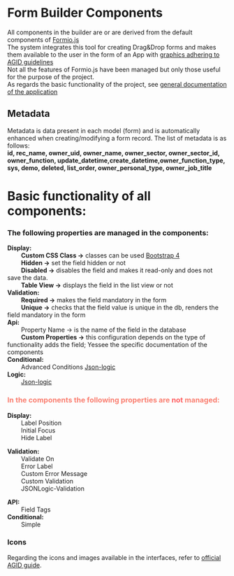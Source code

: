# Form Builder Components

All components in the builder are or are derived from the default components of [Formio.js](https://formio.github.io/formio.js/app/builder)  
The system integrates this tool for creating Drag&Drop forms and makes them available to the user in the form of an App with [graphics adhering to AGID guidelines](https://italia.github.io/bootstrap-italia/docs/come-iniziare/introduzione/)  
Not all the features of Formio.js have been managed but only those useful for the purpose of the project.  
As regards the basic functionality of the project, see [general documentation of the application](https://docs.google.com/document/d/1eSXA8a7Gd9tm-iV7kv4eN7dPhJgc4OInUUwxjZ6DXpY/edit#)  

## **Metadata**  
Metadata is data present in each model (form) and is automatically enhanced when creating/modifying a form record.
The list of metadata is as follows:  
**id, rec_name, owner_uid, owner_name, owner_sector, owner_sector_id, owner_function, update_datetime,create_datetime,owner_function_type, sys, demo, deleted, list_order, owner_personal_type, owner_job_title**

# Basic functionality of all components:
### The following properties are managed in the components:  
**Display:**  
&nbsp;&nbsp;&nbsp;&nbsp;&nbsp;&nbsp;&nbsp;&nbsp;**Custom CSS Class →** classes can be used [Bootstrap 4](https://italia.github.io/bootstrap-italia/1.x/docs/utilities/colori/)  
&nbsp;&nbsp;&nbsp;&nbsp;&nbsp;&nbsp;&nbsp;&nbsp;**Hidden →** set the field hidden or not  
&nbsp;&nbsp;&nbsp;&nbsp;&nbsp;&nbsp;&nbsp;&nbsp;**Disabled  →** disables the field and makes it read-only and does not save the data.  
&nbsp;&nbsp;&nbsp;&nbsp;&nbsp;&nbsp;&nbsp;&nbsp;**Table View →** displays the field in the list view or not  
**Validation:**  
&nbsp;&nbsp;&nbsp;&nbsp;&nbsp;&nbsp;&nbsp;&nbsp;**Required →** makes the field mandatory in the form  
&nbsp;&nbsp;&nbsp;&nbsp;&nbsp;&nbsp;&nbsp;&nbsp;**Unique →** checks that the field value is unique in the db, renders the field mandatory in the form  
**Api:**  
&nbsp;&nbsp;&nbsp;&nbsp;&nbsp;&nbsp;&nbsp;&nbsp;Property Name → is the name of the field in the database  
&nbsp;&nbsp;&nbsp;&nbsp;&nbsp;&nbsp;&nbsp;&nbsp;**Custom Properties →** this configuration depends on the type of functionality adds the field; Yessee the specific documentation of the components  
**Conditional:**  
&nbsp;&nbsp;&nbsp;&nbsp;&nbsp;&nbsp;&nbsp;&nbsp;Advanced Conditions [Json-logic](logic.md#Guide)  
**Logic:**  
&nbsp;&nbsp;&nbsp;&nbsp;&nbsp;&nbsp;&nbsp;&nbsp;[Json-logic](logic.md#Guide)  
### <font color="#FA8072">In the components the following properties are **<font color = "#ff6063">not</font>** managed:</font>

**Display:**  
&nbsp;&nbsp;&nbsp;&nbsp;&nbsp;&nbsp;&nbsp;&nbsp;Label Position  
&nbsp;&nbsp;&nbsp;&nbsp;&nbsp;&nbsp;&nbsp;&nbsp;Initial Focus   
&nbsp;&nbsp;&nbsp;&nbsp;&nbsp;&nbsp;&nbsp;&nbsp;Hide Label 

**Validation:**  
&nbsp;&nbsp;&nbsp;&nbsp;&nbsp;&nbsp;&nbsp;&nbsp;Validate On  
&nbsp;&nbsp;&nbsp;&nbsp;&nbsp;&nbsp;&nbsp;&nbsp;Error Label  
&nbsp;&nbsp;&nbsp;&nbsp;&nbsp;&nbsp;&nbsp;&nbsp;Custom Error Message  
&nbsp;&nbsp;&nbsp;&nbsp;&nbsp;&nbsp;&nbsp;&nbsp;Custom Validation  
&nbsp;&nbsp;&nbsp;&nbsp;&nbsp;&nbsp;&nbsp;&nbsp;JSONLogic-Validation  

**API:**  
&nbsp;&nbsp;&nbsp;&nbsp;&nbsp;&nbsp;&nbsp;&nbsp;Field Tags  
**Conditional:**  
&nbsp;&nbsp;&nbsp;&nbsp;&nbsp;&nbsp;&nbsp;&nbsp;Simple  

### Icons 
Regarding the icons and images available in the interfaces, refer to [official AGID guide](https://italia.github.io/bootstrap-italia/docs/utilities/icone/).
